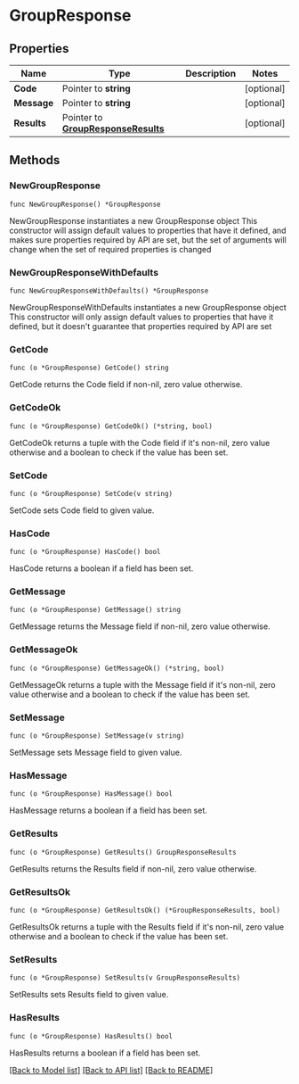 # GroupResponse

## Properties

Name | Type | Description | Notes
------------ | ------------- | ------------- | -------------
**Code** | Pointer to **string** |  | [optional] 
**Message** | Pointer to **string** |  | [optional] 
**Results** | Pointer to [**GroupResponseResults**](GroupResponseResults.md) |  | [optional] 

## Methods

### NewGroupResponse

`func NewGroupResponse() *GroupResponse`

NewGroupResponse instantiates a new GroupResponse object
This constructor will assign default values to properties that have it defined,
and makes sure properties required by API are set, but the set of arguments
will change when the set of required properties is changed

### NewGroupResponseWithDefaults

`func NewGroupResponseWithDefaults() *GroupResponse`

NewGroupResponseWithDefaults instantiates a new GroupResponse object
This constructor will only assign default values to properties that have it defined,
but it doesn't guarantee that properties required by API are set

### GetCode

`func (o *GroupResponse) GetCode() string`

GetCode returns the Code field if non-nil, zero value otherwise.

### GetCodeOk

`func (o *GroupResponse) GetCodeOk() (*string, bool)`

GetCodeOk returns a tuple with the Code field if it's non-nil, zero value otherwise
and a boolean to check if the value has been set.

### SetCode

`func (o *GroupResponse) SetCode(v string)`

SetCode sets Code field to given value.

### HasCode

`func (o *GroupResponse) HasCode() bool`

HasCode returns a boolean if a field has been set.

### GetMessage

`func (o *GroupResponse) GetMessage() string`

GetMessage returns the Message field if non-nil, zero value otherwise.

### GetMessageOk

`func (o *GroupResponse) GetMessageOk() (*string, bool)`

GetMessageOk returns a tuple with the Message field if it's non-nil, zero value otherwise
and a boolean to check if the value has been set.

### SetMessage

`func (o *GroupResponse) SetMessage(v string)`

SetMessage sets Message field to given value.

### HasMessage

`func (o *GroupResponse) HasMessage() bool`

HasMessage returns a boolean if a field has been set.

### GetResults

`func (o *GroupResponse) GetResults() GroupResponseResults`

GetResults returns the Results field if non-nil, zero value otherwise.

### GetResultsOk

`func (o *GroupResponse) GetResultsOk() (*GroupResponseResults, bool)`

GetResultsOk returns a tuple with the Results field if it's non-nil, zero value otherwise
and a boolean to check if the value has been set.

### SetResults

`func (o *GroupResponse) SetResults(v GroupResponseResults)`

SetResults sets Results field to given value.

### HasResults

`func (o *GroupResponse) HasResults() bool`

HasResults returns a boolean if a field has been set.


[[Back to Model list]](../README.md#documentation-for-models) [[Back to API list]](../README.md#documentation-for-api-endpoints) [[Back to README]](../README.md)


